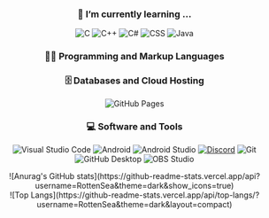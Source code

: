 <h3 align="center">🌱 I’m currently learning ...</h3>

<div align="center">
    <a><img alt="C" src="https://custom-icon-badges.demolab.com/badge/C-03599C.svg?logo=c-in-hexagon&logoColor=white"></a>
    <a><img alt="C++" src="https://custom-icon-badges.demolab.com/badge/C++-9C033A.svg?logo=cpp2&logoColor=white"></a>
    <a><img alt="C#" src="https://custom-icon-badges.demolab.com/badge/C%23-68217A.svg?logo=cs2&logoColor=white"></a>
    <a><img alt="CSS" src="https://img.shields.io/badge/CSS-1572B6.svg?logo=css3&logoColor=white"></a>
    <a><img alt="Java" src="https://custom-icon-badges.demolab.com/badge/Java-007396.svg?logo=java&logoColor=white"></a>
</div>

<h3 align="center">👨‍💻 Programming and Markup Languages</h3>

<p align="center">
</p>

<h3 align="center">🗄️ Databases and Cloud Hosting</h3>

<p align="center">
    <a><img alt="GitHub Pages" src="https://img.shields.io/badge/GitHub%20Pages-327FC7.svg?logo=github&logoColor=white"></a>
</p>

<h3 align="center">💻 Software and Tools</h3>

<p align="center">
    <a><img alt="Visual Studio Code" src="https://img.shields.io/badge/Visual%20Studio%20Code-0078d7.svg?logo=visual-studio-code&logoColor=white"></a>
    <a><img alt="Android" src="https://img.shields.io/badge/Android-3DDC84?logo=android&logoColor=white"></a>
    <a><img alt="Android Studio" src="https://img.shields.io/badge/Android%20Studio-008678.svg?logo=android-studio&logoColor=white"></a>
    <a href="#"><img alt="Discord" src="https://img.shields.io/badge/-Discord-5865F2.svg?logo=discord&logoColor=white"></a>
    <a><img alt="Git" src="https://img.shields.io/badge/Git-F05033.svg?logo=git&logoColor=white"></a>
    <a><img alt="GitHub Desktop" src="https://img.shields.io/badge/GitHub%20Desktop-8034A9.svg?logo=github&logoColor=white"></a>
    <a><img alt="OBS Studio" src="https://img.shields.io/badge/-OBS-302E31?logo=obs-studio&logoColor=white"></a>
</p>



<div align="center">
![Anurag's GitHub stats](https://github-readme-stats.vercel.app/api?username=RottenSea&theme=dark&show_icons=true)<br>
![Top Langs](https://github-readme-stats.vercel.app/api/top-langs/?username=RottenSea&theme=dark&layout=compact)
</div>














<!--
**RottenSea/RottenSea** is a ✨ _special_ ✨ repository because its `README.md` (this file) appears on your GitHub profile.

Here are some ideas to get you started:

- 🔭 I’m currently working on ...
- 🌱 I’m currently learning ...
- 👯 I’m looking to collaborate on ...
- 🤔 I’m looking for help with ...
- 💬 Ask me about ...
- 📫 How to reach me: ...
- 😄 Pronouns: ...
- ⚡ Fun fact: ...
-->
